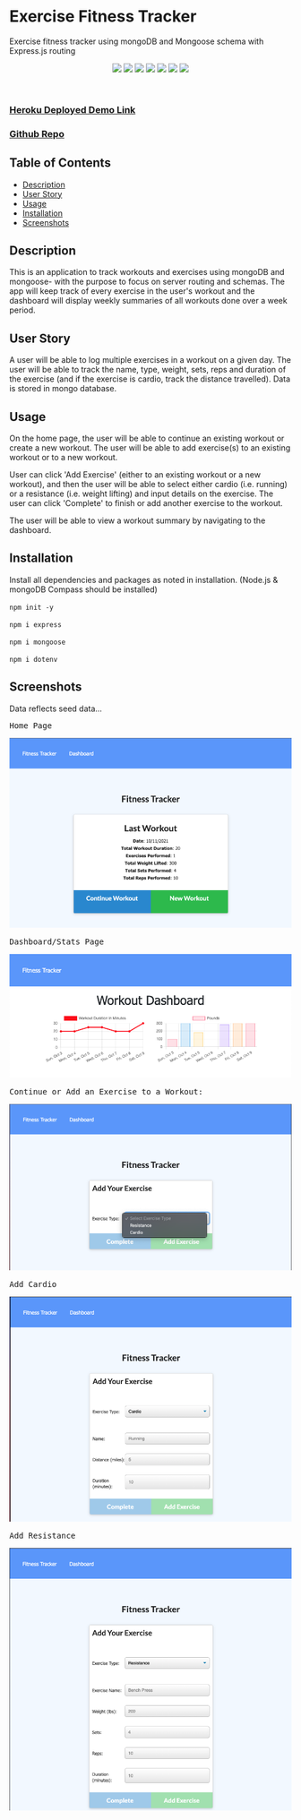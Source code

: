 # Exercise Fitness Tracker
Exercise fitness tracker using mongoDB and Mongoose schema with Express.js routing

<p align="center">
 <img src="https://img.shields.io/github/repo-size/ssharp0/exercise-fitness-tracker">
 <img src="https://img.shields.io/badge/Javascript-yellow">
 <img src="https://img.shields.io/badge/-node.js-green">
 <img src="https://img.shields.io/badge/-mongoDB-purple">
 <img src="https://img.shields.io/badge/-express npm-brown">
 <img src="https://img.shields.io/badge/-mongoose npm-blue">
 <img src="https://img.shields.io/badge/-dotenv npm-grey">
</p>

<br>

### [Heroku Deployed Demo Link]()

### [Github Repo](https://github.com/ssharp0/exercise-fitness-tracker)


## Table of Contents

- [Description](#description)
- [User Story](#user-story)
- [Usage](#usage)
- [Installation](#installation)
- [Screenshots](#screenshots)

## Description

This is an application to track workouts and exercises using mongoDB and mongoose- with the purpose to focus on server routing and schemas. The app will keep track of every exercise in the user's workout and the dashboard will display weekly summaries of all workouts done over a week period.


## User Story

A user will be able to log multiple exercises in a workout on a given day. The user will be able to track the name, type, weight, sets, reps and duration of the exercise (and if the exercise is cardio, track the distance travelled). Data is stored in mongo database.

## Usage

On the home page, the user will be able to continue an existing workout or create a new workout. The user will be able to add exercise(s) to an existing workout or to a new workout. 

User can click 'Add Exercise' (either to an existing workout or a new workout), and then the user will be able to select either cardio (i.e. running) or a resistance (i.e. weight lifting) and input details on the exercise. The user can click 'Complete' to finish or add another exercise to the workout.

The user will be able to view a workout summary by navigating to the dashboard.

## Installation

Install all dependencies and packages as noted in installation. (Node.js & mongoDB Compass should be installed)

`npm init -y`

`npm i express`

`npm i mongoose`

`npm i dotenv`

## Screenshots

Data reflects seed data...

<kbd>

Home Page

![](/public/assets/img/homepage.png)

Dashboard/Stats Page

![](/public/assets/img/dashboard.png)

Continue or Add an Exercise to a Workout:

![](/public/assets/img/continue_add_exercise.png)

Add Cardio

![](/public/assets/img/add_cardio.png)

Add Resistance

![](/public/assets/img/add_resistance.png)

</kbd>
